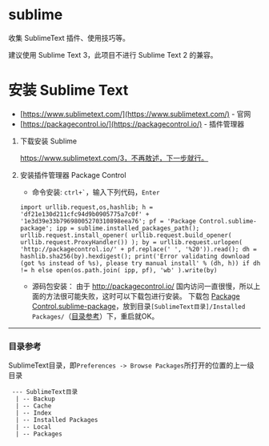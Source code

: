 # sublime

收集 SublimeText 插件、使用技巧等。

建议使用 Sublime Text 3，此项目不进行 Sublime Text 2 的兼容。

# 安装 Sublime Text

- [https://www.sublimetext.com/](https://www.sublimetext.com/) - 官网
- [https://packagecontrol.io/](https://packagecontrol.io/) - 插件管理器

1. 下载安装 Sublime

    https://www.sublimetext.com/3，不再敖述，下一步就行。

2. 安装插件管理器 Package Control

    * 命令安装:
    ``` ctrl+` ```，输入下列代码，`Enter`
    ```
    import urllib.request,os,hashlib; h = 'df21e130d211cfc94d9b0905775a7c0f' + '1e3d39e33b79698005270310898eea76'; pf = 'Package Control.sublime-package'; ipp = sublime.installed_packages_path(); urllib.request.install_opener( urllib.request.build_opener( urllib.request.ProxyHandler()) ); by = urllib.request.urlopen( 'http://packagecontrol.io/' + pf.replace(' ', '%20')).read(); dh = hashlib.sha256(by).hexdigest(); print('Error validating download (got %s instead of %s), please try manual install' % (dh, h)) if dh != h else open(os.path.join( ipp, pf), 'wb' ).write(by)
    ```

    * 源码包安装：
    由于 http://packagecontrol.io/ 国内访问一直很慢，所以上面的方法很可能失败，这时可以下载包进行安装。
    下载包 [Package Control.sublime-package](https://github.com/wilon/sublime/raw/master/packages/Package%20Control.sublime-package)，放到目录`[SublimeText目录]/Installed Packages/`（[目录参考](#目录参考)）下，重启就OK。

----
### 目录参考
SublimeText目录，即``` Preferences -> Browse Packages ```所打开的位置的上一级目录
```
 --- SublimeText目录
  | -- Backup
  | -- Cache
  | -- Index
  | -- Installed Packages
  | -- Local
  | -- Packages
```






